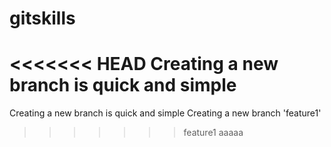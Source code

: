 # gitskills
<<<<<<< HEAD
Creating a new branch is quick and simple
=======
Creating a new branch is quick and simple
Creating a new branch 'feature1'
>>>>>>> feature1
aaaaa
